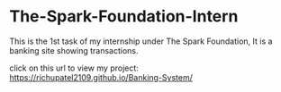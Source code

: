 # The-Spark-Foundation-Intern
This is the 1st task of my internship under The Spark Foundation, It is a banking site showing transactions. 

click on this url to view my project:  https://richupatel2109.github.io/Banking-System/

